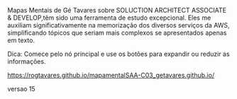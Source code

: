Mapas Mentais de Gé Tavares sobre SOLUCTION ARCHITECT ASSOCIATE & DEVELOP,têm sido uma ferramenta de estudo excepcional. Eles me auxiliam significativamente na memorização dos diversos serviços da AWS, simplificando tópicos que seriam mais complexos se apresentados apenas em texto.

Dica: Comece pelo nó principal e use os botões para expandir ou reduzir as informações.

https://rogtavares.github.io/mapamentalSAA-C03_getavares.github.io/

versao 15 